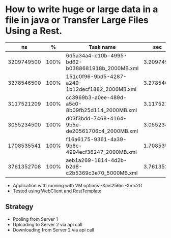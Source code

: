 # How to write huge or large data in a file in java or Transfer Large Files Using a Rest.


| ns         |   %      | Task name                                         |sec            |
|------------|----------|---------------------------------------------------|---------------|
|3209749500  |100%      |6d5a34a4-c10b-4995-bd62-b0388681918b_2000MB.xml    |   3.2097495   |
|3278546500  |100%      |151c0f96-9bd5-4287-a249-1b12decf1882_2000MB.xml    |   3.2785465   |
|3117521209  |100%      |cc3969b3-a0ee-489d-a5c0-8b09fb25d114_2000MB.xml    |   3.1175212   |
|3055234500  |100%      |d03f3bdd-7468-4164-9b5e-de20561706c4_2000MB.xml    |   3.0552345   |
|1708535541  |100%      |f16a6175-9361-4a39-9b6c-4994ecf36247_2000MB.xml    |   1.7085355   |
|3761352708  |100%      |aeb1a269-1814-4d2b-b2d8-c2b5369c3e70_5000MB.xml    |   3.7613527   |

* Application with running with VM options -Xms256m -Xmx2G
* Tested using WebClient and RestTemplate


## Strategy

* Pooling from Server 1
* Uploading to Server 2 via api call
* Downloading from Server 2 via api call


